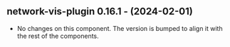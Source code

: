   ## network-vis-plugin 0.16.1 - (2024-02-01)
  
  * No changes on this component. The version is bumped to align it
    with the rest of the components.
